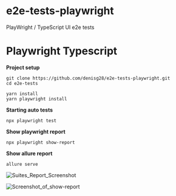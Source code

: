 # e2e-tests-playwright
 PlayWright / TypeScript UI e2e tests

# Playwright Typescript

**Project setup**

```
git clone https://github.com/denisg28/e2e-tests-playwright.git
cd e2e-tests

yarn install
yarn playwright install
```

**Starting auto tests**

```
npx playwright test
```

**Show playwright report**
```
npx playwright show-report
```

**Show allure report**
```
allure serve
```
![Suites_Report_Screenshot](https://github.com/user-attachments/assets/0fae187a-5b22-48bf-8096-eaab80f23d61)

![Screenshot_of_show-report](https://github.com/user-attachments/assets/05b65b14-67af-46c8-a211-3e0703bcc1ad)
